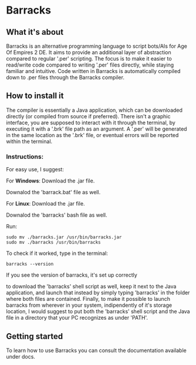 # Barracks

## What it's about

Barracks is an alternative programming language to script bots/AIs for Age Of Empires 2 DE.
It aims to provide an additional layer of abstraction compared to regular '.per' scripting.
The focus is to make it easier to read/write code compared to writing '.per' files directly, while staying familiar and intuitive.
Code written in Barracks is automatically compiled down to .per files through the Barracks compiler.

## How to install it

The compiler is essentially a Java application, which can be downloaded directly (or compiled from source if preferred).
There isn't a graphic interface, you are supposed to interact with it through the terminal, by executing it with a '.brk' file path as an argument.
A '.per' will be generated in the same location as the '.brk' file, or eventual errors will be reported within the terminal.

### Instructions:

For easy use, I suggest:

For **Windows**:
Download the .jar file.

Downalod the 'barrack.bat' file as well.

For **Linux**:
Download the .jar file.

Downalod the 'barracks' bash file as well.

Run:
```text
sudo mv ./barracks.jar /usr/bin/barracks.jar
sudo mv ./barracks /usr/bin/barracks
```

To check if it worked, type in the terminal:

```text
barracks --version
```

If you see the version of barracks, it's set up correctly

to download the 'barracks' shell script as well, keep it next to the Java application, and launch that instead by simply typing 'barracks' in the folder where both files are contained.
Finally, to make it possible to launch barracks from wherever in your system, indipendently of it's storage location, I would suggest to put both the 'barracks' shell script and the Java file in a directory that your PC recognizes as under 'PATH'.

## Getting started

To learn how to use Barracks you can consult the documentation available under docs.
